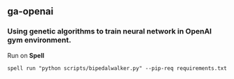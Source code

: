 ## ga-openai

### Using genetic algorithms to train neural network in OpenAI gym environment. 

Run on **Spell**

```shell script
spell run "python scripts/bipedalwalker.py" --pip-req requirements.txt
```
